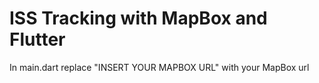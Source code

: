 # ISS Tracking with MapBox and Flutter

In main.dart replace "INSERT YOUR MAPBOX URL" with your MapBox url
